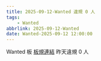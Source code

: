 ```yaml
---
title: 2025-09-12-Wanted 違規 0 人
tags:
    - Wanted
abbrlink: 2025-09-12-Wanted
date: Wanted-2025-09-12 12:00:00
---
```

Wanted 板 [板規連結](https://www.ptt.cc/bbs/Wanted/M.1608829773.A.D3B.html)
昨天違規 0 人
